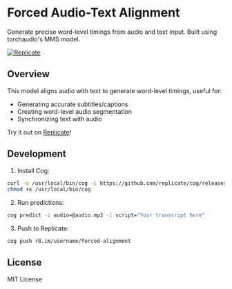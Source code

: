 # Forced Audio-Text Alignment

Generate precise word-level timings from audio and text input. Built using torchaudio's MMS model.

[![Replicate](https://replicate.com/quinten-kamphuis/forced-alignment/badge)](https://replicate.com/quinten-kamphuis/forced-alignment)

## Overview

This model aligns audio with text to generate word-level timings, useful for:
- Generating accurate subtitles/captions
- Creating word-level audio segmentation
- Synchronizing text with audio

Try it out on [Replicate](https://replicate.com/quinten-kamphuis/forced-alignment)!

## Development

1. Install Cog:
```bash
curl -o /usr/local/bin/cog -L https://github.com/replicate/cog/releases/latest/download/cog_`uname -s`_`uname -m`
chmod +x /usr/local/bin/cog
```

2. Run predictions:
```bash
cog predict -i audio=@audio.mp3 -i script="Your transcript here"
```

3. Push to Replicate:
```bash
cog push r8.im/username/forced-alignment
```

## License

MIT License
